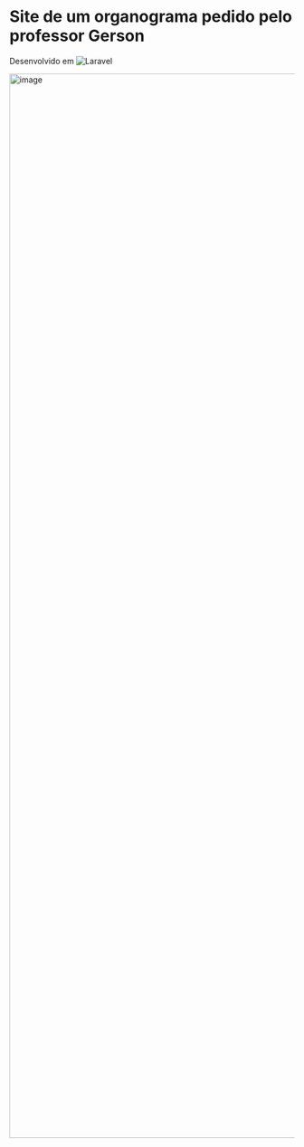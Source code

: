 # Site de um organograma pedido pelo professor Gerson
Desenvolvido em	![Laravel](https://img.shields.io/badge/laravel-%23FF2D20.svg?style=for-the-badge&logo=laravel&logoColor=white)

<img width="2880" height="1881" alt="image" src="https://github.com/user-attachments/assets/989a5039-de0f-4ff1-8921-934971393076" />
